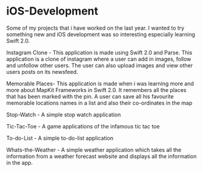 # iOS-Development
Some of my projects that i have worked on the last year. I wanted to try something new and iOS development was so interesting especially learning Swift 2.0.

Instagram Clone - This application is made using Swift 2.0 and Parse. This application is a clone of instagram where a user can add in images, follow and unfollow other users. The user can also upload images and view other users posts on its newsfeed.

Memorable Places- This application is made when i was learning more and more about MapKit Frameworks in Swift 2.0. It remembers all the places that has been marked with the pin. A user can save all his favourite memorable locations names in a list and also their co-ordinates in the map

Stop-Watch - A simple stop watch application

Tic-Tac-Toe - A game applications of the infamous tic tac toe

To-do-List - A simple to-do-list application

Whats-the-Weather - A simple weather application which takes all the information from a weather forecast website and displays all the information in the app.
